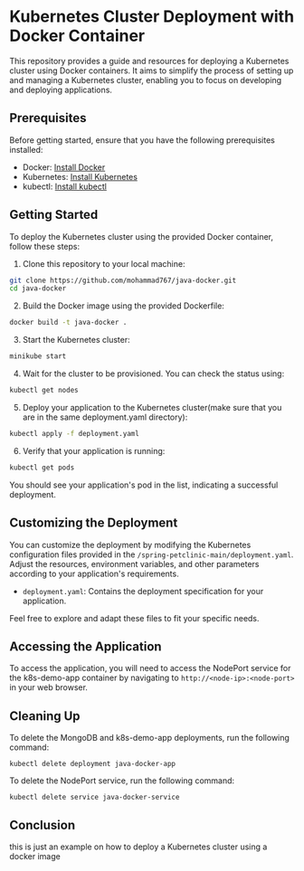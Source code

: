 # Kubernetes Cluster Deployment with Docker Container

This repository provides a guide and resources for deploying a Kubernetes cluster using Docker containers. It aims to simplify the process of setting up and managing a Kubernetes cluster, enabling you to focus on developing and deploying applications.

## Prerequisites

Before getting started, ensure that you have the following prerequisites installed:

- Docker: [Install Docker](https://docs.docker.com/engine/install/)
- Kubernetes: [Install Kubernetes](https://kubernetes.io/docs/setup/)
- kubectl: [Install kubectl](https://kubernetes.io/docs/tasks/tools/)

## Getting Started

To deploy the Kubernetes cluster using the provided Docker container, follow these steps:

1. Clone this repository to your local machine:

```bash
git clone https://github.com/mohammad767/java-docker.git
cd java-docker
```

2. Build the Docker image using the provided Dockerfile:

```bash
docker build -t java-docker .
```

3. Start the Kubernetes cluster:

```bash
minikube start
```

4. Wait for the cluster to be provisioned. You can check the status using:

```bash
kubectl get nodes
```

5. Deploy your application to the Kubernetes cluster(make sure that you are in the same deployment.yaml directory):

```bash
kubectl apply -f deployment.yaml
```

6. Verify that your application is running:

```bash
kubectl get pods
```

You should see your application's pod in the list, indicating a successful deployment.

## Customizing the Deployment

You can customize the deployment by modifying the Kubernetes configuration files provided in the `/spring-petclinic-main/deployment.yaml`. Adjust the resources, environment variables, and other parameters according to your application's requirements.

- `deployment.yaml`: Contains the deployment specification for your application.

Feel free to explore and adapt these files to fit your specific needs.

Accessing the Application
-------------------------

To access the application, you will need to access the NodePort service for the k8s-demo-app container by navigating to `http://<node-ip>:<node-port>` in your web browser.

Cleaning Up
-----------

To delete the MongoDB and k8s-demo-app deployments, run the following command:
```
kubectl delete deployment java-docker-app
```

To delete the NodePort service, run the following command:
```
kubectl delete service java-docker-service
```

Conclusion
----------
this is just an example on how to deploy a Kubernetes cluster using a docker image
